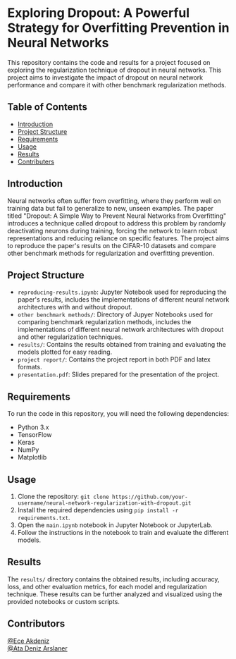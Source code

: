 # Exploring Dropout: A Powerful Strategy for Overfitting Prevention in Neural Networks

This repository contains the code and results for a project focused on exploring the regularization technique of dropout in neural networks. This project aims to investigate the impact of dropout on neural network performance and compare it with other benchmark regularization methods.

## Table of Contents
- [Introduction](#introduction)
- [Project Structure](#project-structure)
- [Requirements](#requirements)
- [Usage](#usage)
- [Results](#results)
- [Contributers](#contributers)

## Introduction
Neural networks often suffer from overfitting, where they perform well on training data but fail to generalize to new, unseen examples. The paper titled "Dropout: A Simple Way to Prevent Neural Networks from Overfitting" introduces a technique called dropout to address this problem by randomly deactivating neurons during training, forcing the network to learn robust representations and reducing reliance on specific features. The project aims to reproduce the paper's results on the CIFAR-10 datasets and compare other benchmark methods for regularization and overfitting prevention.


## Project Structure
- `reproducing-results.ipynb`: Jupyter Notebook used for reproducing the paper's results, includes the implementations of different neural network architectures with and without dropout.
- `other benchmark methods/`: Directory of Jupyer Notebooks used for comparing benchmark regularization methods, includes the implementations of different neural network architectures with dropout and other regularization techniques.
- `results/`: Contains the results obtained from training and evaluating the models plotted for easy reading.
- `project report/`: Contains the project report in both PDF and latex formats.
- `presentation.pdf`: Slides prepared for the presentation of the project.

## Requirements
To run the code in this repository, you will need the following dependencies:
- Python 3.x
- TensorFlow
- Keras
- NumPy
- Matplotlib

## Usage
1. Clone the repository: `git clone https://github.com/your-username/neural-network-regularization-with-dropout.git`
2. Install the required dependencies using `pip install -r requirements.txt`.
3. Open the `main.ipynb` notebook in Jupyter Notebook or JupyterLab.
4. Follow the instructions in the notebook to train and evaluate the different models.

## Results
The `results/` directory contains the obtained results, including accuracy, loss, and other evaluation metrics, for each model and regularization technique. These results can be further analyzed and visualized using the provided notebooks or custom scripts.

## Contributors
[@Ece Akdeniz](https://github.com/ece-akdeniz) <br>
[@Ata Deniz Arslaner](https://github.com/ataarslaner)

